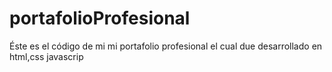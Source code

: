 # portafolioProfesional

Éste es el código de mi mi portafolio profesional
 el cual due desarrollado en html,css javascrip
